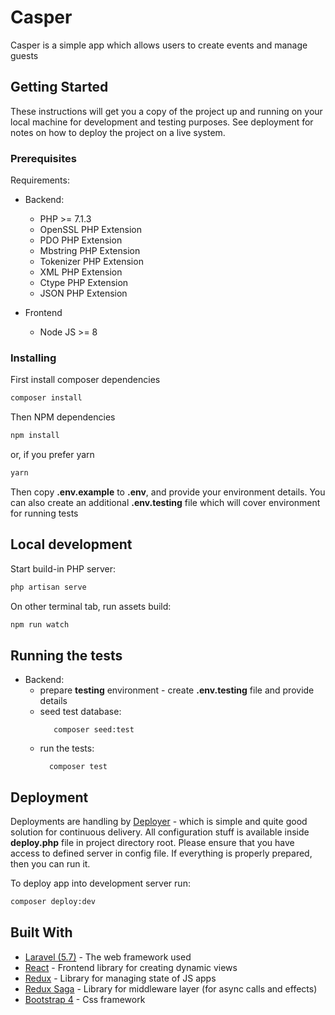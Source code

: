 # Casper

Casper is a simple app which allows users to create events and manage guests

## Getting Started

These instructions will get you a copy of the project up and running on your local
machine for development and testing purposes.
See deployment for notes on how to deploy the project on a live system.

### Prerequisites

Requirements:

* Backend:
    * PHP >= 7.1.3
    * OpenSSL PHP Extension
    * PDO PHP Extension
    * Mbstring PHP Extension
    * Tokenizer PHP Extension
    * XML PHP Extension
    * Ctype PHP Extension
    * JSON PHP Extension

* Frontend
    * Node JS >= 8

### Installing

First install composer dependencies

```bash
composer install
```

Then NPM dependencies

```bash
npm install
```
or, if you prefer yarn
```bash
yarn
```

Then copy **.env.example** to **.env**, and provide your environment details.
You can also create an additional **.env.testing** file which will cover environment for running tests

## Local development

Start build-in PHP server:
```bash
php artisan serve
```

On other terminal tab, run assets build:
```bash
npm run watch
```

## Running the tests

* Backend:
    * prepare **testing** environment - create **.env.testing** file and provide details
    * seed test database:
       ```
          composer seed:test
       ```
    * run the tests:
        ```
          composer test
        ```

## Deployment

Deployments are handling by [Deployer](https://deployer.org/) - which is simple and quite good solution for
continuous delivery.
All configuration stuff is available inside **deploy.php** file in project directory root.
Please ensure that you have access to defined server in config file.
If everything is properly prepared, then you can run it.

To deploy app into development server run:

```bash
composer deploy:dev
```


## Built With

* [Laravel (5.7)](https://laravel.com/) - The web framework used
* [React](https://reactjs.org/) - Frontend library for creating dynamic views
* [Redux](https://redux.js.org/) - Library for managing state of JS apps
* [Redux Saga](https://github.com/redux-saga/redux-saga) - Library for middleware layer (for async calls and effects)
* [Bootstrap 4](https://getbootstrap.com/) - Css framework
